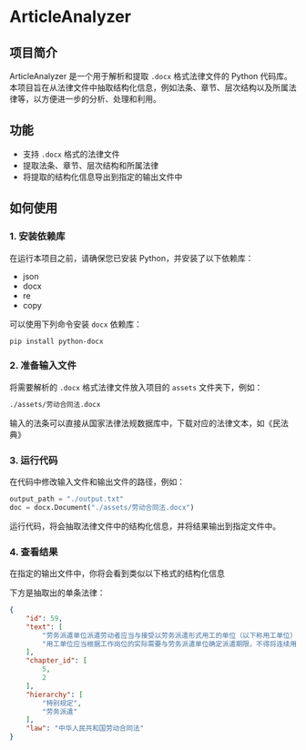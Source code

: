 # ArticleAnalyzer

## 项目简介

ArticleAnalyzer 是一个用于解析和提取 `.docx` 格式法律文件的 Python 代码库。本项目旨在从法律文件中抽取结构化信息，例如法条、章节、层次结构以及所属法律等，以方便进一步的分析、处理和利用。

## 功能

- 支持 `.docx` 格式的法律文件
- 提取法条、章节、层次结构和所属法律
- 将提取的结构化信息导出到指定的输出文件中

## 如何使用

### 1. 安装依赖库

在运行本项目之前，请确保您已安装 Python，并安装了以下依赖库：

- json
- docx
- re
- copy

可以使用下列命令安装 `docx` 依赖库：

```
pip install python-docx
```

### 2. 准备输入文件

将需要解析的 `.docx` 格式法律文件放入项目的 `assets` 文件夹下，例如：

```bash
./assets/劳动合同法.docx
```

输入的法条可以直接从国家法律法规数据库中，下载对应的法律文本，如《民法典》

### 3. 运行代码

在代码中修改输入文件和输出文件的路径，例如：

```python
output_path = "./output.txt"
doc = docx.Document("./assets/劳动合同法.docx")
```

运行代码，将会抽取法律文件中的结构化信息，并将结果输出到指定文件中。

### 4. 查看结果

在指定的输出文件中，你将会看到类似以下格式的结构化信息

下方是抽取出的单条法律：

```json
{
    "id": 59,
    "text": [
        "劳务派遣单位派遣劳动者应当与接受以劳务派遣形式用工的单位（以下称用工单位）订立劳务派遣协议。劳务派遣协议应当约定派遣岗位和人员数量、派遣期限、劳动报酬和社会保险费的数额与支付方式以及违反协议的责任。",
        "用工单位应当根据工作岗位的实际需要与劳务派遣单位确定派遣期限，不得将连续用工期限分割订立数个短期劳务派遣协议。"
    ],
    "chapter_id": [
        5,
        2
    ],
    "hierarchy": [
        "特别规定",
        "劳务派遣"
    ],
    "law": "中华人民共和国劳动合同法"
}
```
